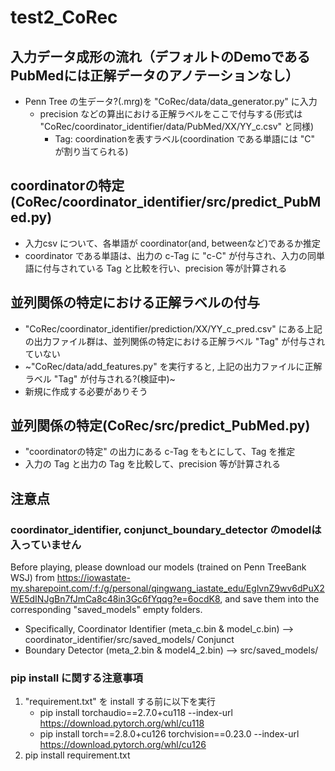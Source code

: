 # test2_CoRec
## 入力データ成形の流れ（デフォルトのDemoであるPubMedには正解データのアノテーションなし）
- Penn Tree の生データ?(.mrg)を "CoRec/data/data_generator.py" に入力
   - precision などの算出における正解ラベルをここで付与する(形式は "CoRec/coordinator_identifier/data/PubMed/XX/YY_c.csv" と同様)
     - Tag: coordinationを表すラベル(coordination である単語には "C" が割り当てられる)

## coordinatorの特定(CoRec/coordinator_identifier/src/predict_PubMed.py)
- 入力csv について、各単語が coordinator(and, betweenなど)であるか推定
- coordinator である単語は、出力の c-Tag に "c-C" が付与され、入力の同単語に付与されている Tag と比較を行い、precision 等が計算される

## 並列関係の特定における正解ラベルの付与
- "CoRec/coordinator_identifier/prediction/XX/YY_c_pred.csv" にある上記の出力ファイル群は、並列関係の特定における正解ラベル "Tag" が付与されていない
- ~"CoRec/data/add_features.py" を実行すると, 上記の出力ファイルに正解ラベル "Tag" が付与される?(検証中)~
- 新規に作成する必要がありそう

## 並列関係の特定(CoRec/src/predict_PubMed.py)
- "coordinatorの特定" の出力にある c-Tag をもとにして、Tag を推定
- 入力の Tag と出力の Tag を比較して、precision 等が計算される

## 注意点
### coordinator_identifier, conjunct_boundary_detector のmodelは入っていません
Before playing, please download our models (trained on Penn TreeBank WSJ) from https://iowastate-my.sharepoint.com/:f:/g/personal/qingwang_iastate_edu/EglvnZ9wv6dPuX2WE5dINJgBn7fJmCa8c48in3Gc6fYqqg?e=6ocdK8, and save them into the corresponding "saved_models" empty folders.

- Specifically, Coordinator Identifier (meta_c.bin & model_c.bin) --> coordinator_identifier/src/saved_models/ Conjunct
- Boundary Detector (meta_2.bin & model4_2.bin) --> src/saved_models/

### pip install に関する注意事項
1. "requirement.txt" を install する前に以下を実行
    - pip install torchaudio==2.7.0+cu118 --index-url https://download.pytorch.org/whl/cu118
    - pip install torch==2.8.0+cu126 torchvision==0.23.0 --index-url https://download.pytorch.org/whl/cu126
2. pip install requirement.txt
